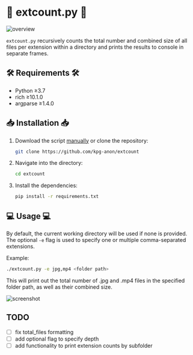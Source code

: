 # 📁 extcount.py 📁
![overview](https://i.imgur.com/Q0tJw6S.png)

`extcount.py` recursively counts the total number and combined size of all files per extension within a directory and prints the results to console in separate frames.

## 🛠️ Requirements 🛠️
- Python ≥3.7
- rich ≥10.1.0
- argparse ≥1.4.0

## 📥 Installation 📥
1. Download the script [manually](https://raw.githubusercontent.com/kpg-anon/extcount/master/extcount.py) or clone the repository:
    ```bash
    git clone https://github.com/kpg-anon/extcount
    ```

2. Navigate into the directory:
    ```bash
    cd extcount
    ```

3. Install the dependencies:
    ```bash
    pip install -r requirements.txt
    ```

## 💻 Usage 💻
By default, the current working directory will be used if none is provided. The optional `-e` flag is used to specify one or multiple comma-separated extensions.

Example:

```bash
./extcount.py -e jpg,mp4 <folder path>
```

This will print out the total number of .jpg and .mp4 files in the specified folder path, as well as their combined size.

![screenshot](https://i.imgur.com/HUdLfD5.png)

## TODO

- [ ] fix total_files formatting
- [ ] add optional flag to specify depth
- [ ] add functionality to print extension counts by subfolder
